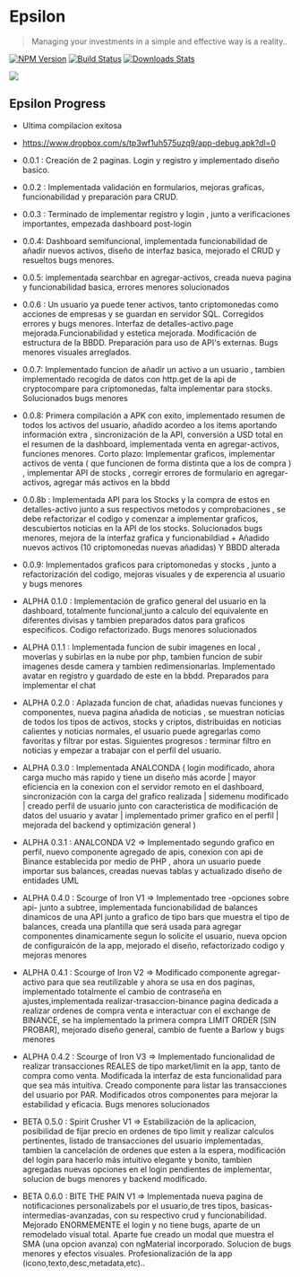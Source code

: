 
# Epsilon
> Managing your investments in a simple and effective way is a reality..

[![NPM Version][npm-image]][npm-url]
[![Build Status][travis-image]][travis-url]
[![Downloads Stats][npm-downloads]][npm-url]


![](https://i.imgur.com/dRIPw3a.png)



<!-- Markdown link & img dfn's -->
[npm-image]: https://img.shields.io/npm/v/datadog-metrics.svg?style=flat-square
[npm-url]: https://npmjs.org/package/datadog-metrics
[npm-downloads]: https://img.shields.io/npm/dm/datadog-metrics.svg?style=flat-square
[travis-image]: https://img.shields.io/travis/dbader/node-datadog-metrics/master.svg?style=flat-square
[travis-url]: https://travis-ci.org/dbader/node-datadog-metrics
[wiki]: https://github.com/yourname/yourproject/wiki

## Epsilon Progress
* Ultima compilacion exitosa
* https://www.dropbox.com/s/tp3wf1uh575uzq9/app-debug.apk?dl=0
* 0.0.1 : Creación de 2 paginas. Login y registro y implementado diseño basico.
* 0.0.2 : Implementada validación en formularios, mejoras graficas, funcionabilidad y preparación para CRUD.
* 0.0.3 : Terminado de implementar registro y login , junto a verificaciones importantes, empezada dashboard post-login
* 0.0.4: Dashboard semifuncional, implementada funcionabilidad de añadir nuevos activos, diseño de interfaz basica, mejorado el CRUD y resueltos bugs menores.
* 0.0.5: implementada searchbar en agregar-activos, creada nueva pagina y funcionabilidad basica, errores menores solucionados
* 0.0.6 : Un usuario ya puede tener activos, tanto criptomonedas como acciones de empresas y se guardan en servidor SQL. Corregidos errores y bugs menores. Interfaz de detalles-activo.page mejorada.Funcionabilidad y estetica mejorada. Modificación de estructura de la BBDD. Preparación para uso de API's externas. Bugs menores visuales arreglados.
* 0.0.7: Implementado funcion de añadir un activo a un usuario , tambien implementado recogida de datos con http.get de la api de cryptocompare para criptomonedas, falta implementar para stocks. Solucionados bugs menores
* 0.0.8: Primera compilación a APK con exito, implementado resumen de todos los activos del usuario, añadido acordeo a los items aportando información extra , sincronización de la API, conversión a USD total en el resumen de la dashboard, implementada venta en agregar-activos, funciones menores. Corto plazo: Implementar graficos, implementar activos de venta ( que funcionen de forma distinta que a los de compra ) , implementar API de stocks , corregir errores de formulario en agregar-activos, agregar más activos en la bbdd

* 0.0.8b : Implementada API para los Stocks y la compra de estos en detalles-activo junto a sus respectivos metodos y comprobaciones , se debe refactorizar el codigo y comenzar a implementar graficos, descubiertos noticias en la API de los stocks. Solucionados bugs menores, mejora de la interfaz grafica y funcionabildiad + Añadido nuevos activos (10 criptomonedas nuevas añadidas) Y BBDD alterada

* 0.0.9: Implementados graficos para criptomonedas y stocks , junto a refactorización del codigo, mejoras visuales y de experencia al usuario y bugs menores

* ALPHA 0.1.0 : Implementación de grafico general del usuario en la dashboard, totalmente funcional,junto a calculo del equivalente en diferentes divisas y tambien preparados datos para graficos especificos. Codigo refactorizado. Bugs menores solucionados

* ALPHA 0.1.1 : Implementada funcion de subir imagenes en local , moverlas y subirlas en la nube por php, tambien funcion de subir imagenes desde camera y tambien redimensionarlas. Implementado avatar en registro y guardado de este en la bbdd. Preparados para implementar el chat

* ALPHA 0.2.0 : Aplazada funcion de chat, añadidas nuevas funciones y componentes, nueva pagina añadida de noticias , se muestran noticias de todos los tipos de activos, stocks y criptos, distribuidas en noticias calientes y noticias normales, el usuario puede agregarlas como favoritas y filtrar por estas. Siguientes progresos : terminar filtro en noticias y empezar a trabajar con el perfil del usuario.
* ALPHA 0.3.0 : Implementada ANALCONDA ( login modificado, ahora carga mucho más rapido y tiene un diseño más acorde | mayor eficiencia en la conexion con el servidor remoto en el dashboard, sincronización con la carga del grafico realizada | sidemenu modificado | creado perfil de usuario junto con caracteristica de modificación de datos del usuario y avatar | implementado primer grafico en el perfil | mejorada del backend y optimización general )

* ALPHA 0.3.1 : ANALCONDA V2 => Implementado segundo grafico en perfil, nuevo componente agregado de apis, conexion con api de Binance establecida por medio de PHP , ahora un usuario puede importar sus balances, creadas nuevas tablas y actualizado diseño de entidades UML

* ALPHA 0.4.0 : Scourge of Iron V1 => Implementado tree -opciones sobre api- junto a subtree, implementada funcionabilidad de balances dinamicos de una API junto a grafico de tipo bars que muestra el tipo de balances, creada una plantilla que será usada para agregar componentes dinamicamente segun lo solicite el usuario, nueva opcion de configuraicón de la app, mejorado el diseño, refactorizado codigo y mejoras menores

* ALPHA 0.4.1 : Scourge of Iron V2 => Modificado componente agregar-activo para que sea reutilizable y ahora se usa en dos paginas, implementado totalmente el cambio de contraseña en ajustes,implementada realizar-trasaccion-binance pagina dedicada a realizar ordenes de compra venta e interactuar con el exchange de BINANCE, se ha implementado la primera compra LIMIT ORDER [SIN PROBAR], mejorado diseño general, cambio de fuente a Barlow y bugs menores

* ALPHA 0.4.2 : Scourge of Iron V3 => Implementado funcionalidad de realizar transacciones REALES de tipo market/limit en la app, tanto de compra como venta. Modificada la interfaz de esta funcionalidad para que sea más intuitiva. Creado componente para listar las transacciones del usuario por PAR. Modificados otros componentes para mejorar la estabilidad y eficacia. Bugs menores solucionados

* BETA 0.5.0 : Spirit Crusher V1 => Estabilización de la aplicacion, posibilidad de fijar precio en ordenes de tipo limit y realizar calculos pertinentes, listado de transacciones del  usuario implementadas, tambien la cancelación de ordenes que esten a la espera, modificación del login para hacerlo más intuitivo elegante y bonito, tambien  agregadas nuevas opciones en el login pendientes de implementar, solucion de bugs menores y backend modificado.

* BETA 0.6.0 : BITE THE PAIN V1 => Implementada nueva pagina de notificaciones personalizabels por el usuario,de tres tipos, basicas-intermedias-avanzadas, con su respectivo crud y funcionabilidad. Mejorado ENORMEMENTE el login y no tiene bugs, aparte de un remodelado visual total. Aparte fue creado un modal que muestra el SMA (una opcion avanza) con ngMaterial incorporado. Solucion de bugs menores y efectos visuales. Profesionalización de la app (icono,texto,desc,metadata,etc)..

